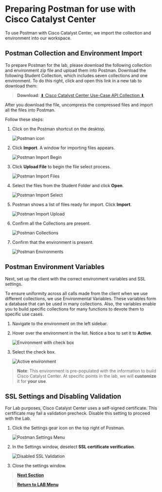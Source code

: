 # Preparing Postman for use with Cisco Catalyst Center

To use Postman with Cisco Catalyst Center, we import the collection and environment into our workspace.

## Postman Collection and Environment Import

To prepare Postman for the lab, please download the following collection and environment zip file and upload them into Postman. Download the following Student Collection, which includes seven collections and one environment. To do this right, click and open this link in a new tab to download them:

> **Download**: <a href="https://minhaskamal.github.io/DownGit/#/home?url=https://github.com/kebaldwi/DNAC-TEMPLATES/blob/master/CODE/POSTMAN/DEVNET-IGNITE/CatalystCenter-UseCase-API-Collection.zip" target="_blank">⬇︎ Cisco Catalyst Center Use-Case API Collection ⬇︎</a>

After you download the file, uncompress the compressed files and import all the files into Postman.

Follow these steps:

1. Click on the Postman shortcut on the desktop.

   ![Postman icon](./assets/Postman.png)

2. Click **Import**. A window for importing files appears.

   ![Postman Import Begin](./assets/Postman-Import-Begin.png)

3. Click **Upload File** to begin the file select process.

   ![Postman Import Files](./assets/Postman-Import-File.png)

4. Select the files from the Student Folder and click **Open**.

   ![Postman Import Select](./assets/Postman-Import-Select-Open.png)

5. Postman shows a list of files ready for import. Click **Import**.

   ![Postman Import Upload](./assets/Postman-Import-Upload.png)

6. Confirm all the Collections are present.

   ![Postman Collections](./assets/Postman-Collection-Confirm.png)

7. Confirm that the environment is present.

   ![Postman Environments](./assets/Postman-Environment-Confirm.png)

## Postman Environment Variables

Next, set up the client with the correct environment variables and SSL settings.

To ensure uniformity across all calls made from the client when we use different collections, we use Environmental Variables. These variables form a database that can be used in many collections. Also, the variables enable you to build specific collections for many functions to devote them to specific use cases.

1. Navigate to the environment on the left sidebar.

2. Hover over the environment in the list. Notice a box to set it to **Active**.

   ![Environment with check box](./assets/Postman-Environment-Check.png)

3. Select the check box.

   ![Active environment](./assets/Postman-Environment-Active.png)

> **Note**: This environment is pre-populated with the information to build Cisco Catalyst Center. At specific points in the lab, we will **customize** it for **your use**.

## SSL Settings and Disabling Validation

For Lab purposes, Cisco Catalyst Center uses a self-signed certificate. This certificate may fail a validation precheck. Disable this setting to proceed with the Lab.

1. Click the Settings gear icon on the top right of Postman.

   ![Postman Settings Menu](./assets/Postman-Settings-Menu.png)

2. In the Settings window, deselect **SSL certificate verification**.

    ![Disabled SSL Validation](./assets/Postman-Settings-SSL-Validation-Off.png)

3. Close the settings window.

> [**Next Section**](./04-externaldata.md)

> [**Return to LAB Menu**](../README.md)
